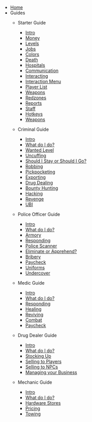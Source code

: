 - [Home](home)
- Guides
    - Starter Guide
        - [Intro](startguide/homepage)
        - [Money](startguide/money)
        - [Levels](startguide/levels)
        - [Jobs](startguide/jobs)
        - [Colors](startguide/colors)
        - [Death](startguide/death)
        - [Hospitals](startguide/hospitals)
        - [Communication](startguide/communication)
        - [Interacting](startguide/interacting)
        - [Interaction Menu](startguide/interactionmenu)
        - [Player List](startguide/playerlist)
        - [Weapons](startguide/weapons)
        - [Redzones](startguide/redzones)
        - [Reports](startguide/reports)
        - [Staff](startguide/staff)
        - [Hotkeys](startguide/hotkeys)
        - [Weapons](startguide/weapons)

    - Criminal Guide
        - [Intro](crimguide/homepage)
        - [What do I do?](crimguide/whatdoido)
        - [Wanted Level](crimguide/wantedlevel)
        - [Uncuffing](crimguide/uncuff)
        - [Should I Stay or Should I Go?](crimguide/fightorflight)
        - [Robbing](crimguide/robbery)
        - [Pickpocketing](crimguide/pickpocketing)
        - [Exporting](crimguide/exporting)
        - [Drug Dealing](crimguide/drugs)
        - [Bounty Hunting](crimguide/bounties)
        - [Hacking](crimguide/atmhack)
        - [Revenge](crimguide/revenge)
        - [UBI](crimguide/freemoney)

     - Police Officer Guide   
        - [Intro](copguide/homepage)
        - [What do I do?](copguide/whatdoido)
        - [Armory](copguide/armory)
        - [Responding](copguide/responding)
        - [Police Scanner](copguide/radio)
        - [Eliminate or Apprehend?](copguide/takedownorarrest)
        - [Bribery](copguide/menubribes)
        - [Paycheck](copguide/freemoney)
         - [Uniforms](copguide/uniforms)
         - [Undercover](copguide/undercover)

     - Medic Guide   
        - [Intro](emsguide/homepage)
        - [What do I do?](emsguide/whatdoido)
        - [Responding](emsguide/responding)
        - [Healing](emsguide/healing)
        - [Reviving](emsguide/reviving)
        - [Combat](emsguide/engagement)
        - [Paycheck](emsguide/freemoney)

     - Drug Dealer Guide
        - [Intro](ddguide/homepage)
        - [What do I do?](ddguide/whatdoido)
        - [Stocking Up](ddguide/stockingup)
        - [Selling to Players](ddguide/sellingtoplayers)
        - [Selling to NPCs](ddguide/sellingtonpcs)
        - [Managing your Business](ddguide/managing)

    - Mechanic Guide
        - [Intro](mechguide/homepage)
        - [What do I do?](mechguide/whatdoido)
        - [Hardware Stores](mechguide/hardwarestores)
        - [Pricing](mechguide/pricing)
        - [Towing](mechguide/towing)
    